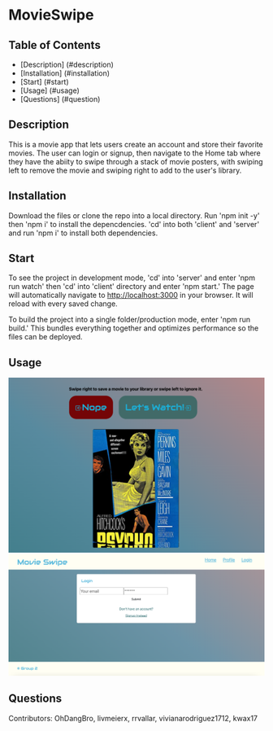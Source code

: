 # MovieSwipe


## Table of Contents
- [Description] (#description)
- [Installation] (#installation)
- [Start] (#start)
- [Usage] (#usage)
- [Questions] (#question)

## Description

This is a movie app that lets users create an account and store their favorite movies.  The user can login or signup, then navigate to the Home tab where they have the abiity to swipe through a stack of movie posters, with swiping left to remove the movie and swiping right to add to the user's library.

## Installation

Download the files or clone the repo into a local directory. Run 'npm init -y' then 'npm i' to install the depencdencies.  'cd' into both 'client' and 'server' and run 'npm i' to install both dependencies.  

## Start

To see the project in development mode, 'cd' into 'server' and enter 'npm run watch' then 'cd' into 'client' directory and enter 'npm start.' The page will automatically navigate to [http://localhost:3000](http://localhost:3000) in your browser. It will reload with every saved change.

To build the project into a single folder/production mode, enter 'npm run build.'  This bundles everything together and optimizes performance so the files can be deployed.

## Usage
![Swiping](https://github.com/rrvallar/Project-3/blob/main/doc/swiper.png)
![Login](https://github.com/rrvallar/Project-3/blob/main/doc/login.png)

## Questions 
Contributors: OhDangBro, livmeierx, rrvallar, vivianarodriguez1712, kwax17
